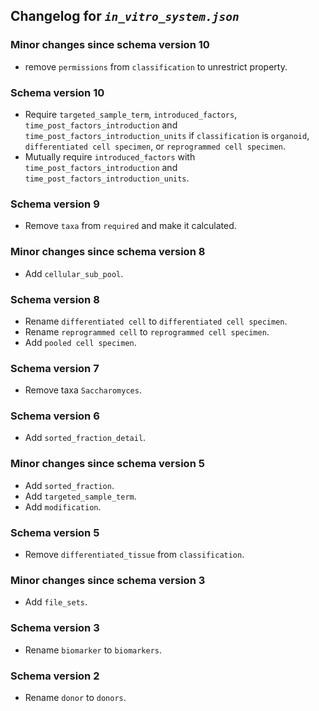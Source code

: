 ## Changelog for *`in_vitro_system.json`*


### Minor changes since schema version 10

* remove `permissions` from `classification` to unrestrict property.

### Schema version 10

* Require `targeted_sample_term`, `introduced_factors`, `time_post_factors_introduction` and `time_post_factors_introduction_units` if `classification` is `organoid`, `differentiated cell specimen`, or `reprogrammed cell specimen`.
* Mutually require `introduced_factors` with `time_post_factors_introduction` and `time_post_factors_introduction_units`.

### Schema version 9

* Remove `taxa` from `required` and make it calculated.

### Minor changes since schema version 8

* Add `cellular_sub_pool`.

### Schema version 8

* Rename `differentiated cell` to `differentiated cell specimen`.
* Rename `reprogrammed cell` to `reprogrammed cell specimen`.
* Add `pooled cell specimen`.

### Schema version 7

* Remove taxa `Saccharomyces`.

### Schema version 6

* Add `sorted_fraction_detail`.

### Minor changes since schema version 5

* Add `sorted_fraction`.
* Add `targeted_sample_term`.
* Add `modification`.

### Schema version 5

* Remove `differentiated_tissue` from `classification`.

### Minor changes since schema version 3

* Add `file_sets`.

### Schema version 3

* Rename `biomarker` to `biomarkers`.

### Schema version 2

* Rename `donor` to `donors`.
